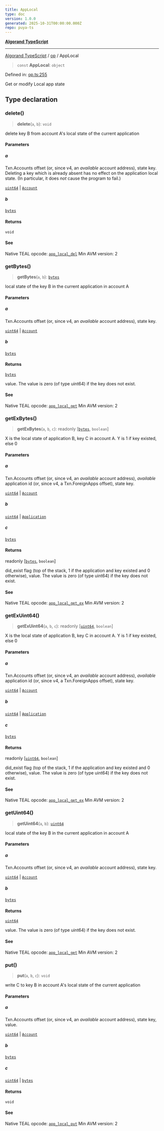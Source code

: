 ```yaml
---
title: AppLocal
type: doc
version: 1.0.0
generated: 2025-10-31T00:00:00.000Z
repo: puya-ts
---
```


[**Algorand TypeScript**](/reference/algorand-typescript/api/readme/)

---

[Algorand TypeScript](docs/_md/modules) / [op](docs/_md/op/README) / AppLocal

> `const` **AppLocal**: `object`

Defined in: [op.ts:255](https://github.com/algorandfoundation/puya-ts/blob/main/packages/algo-ts/src/op.ts#L255)

Get or modify Local app state

## Type declaration

### delete()

> **delete**(`a`, `b`): `void`

delete key B from account A's local state of the current application

#### Parameters

##### a

Txn.Accounts offset (or, since v4, an _available_ account address), state key.
Deleting a key which is already absent has no effect on the application local state. (In particular, it does _not_ cause the program to fail.)

[`uint64`](/reference/algorand-typescript/api/index/type-aliases/uint64/) | [`Account`](/reference/algorand-typescript/api/index/type-aliases/account/)

##### b

[`bytes`](/reference/algorand-typescript/api/index/type-aliases/bytes/)

#### Returns

`void`

#### See

Native TEAL opcode: [`app_local_del`](https://dev.algorand.co/reference/algorand-teal/opcodes#app_local_del)
Min AVM version: 2

### getBytes()

> **getBytes**(`a`, `b`): [`bytes`](/reference/algorand-typescript/api/index/type-aliases/bytes/)

local state of the key B in the current application in account A

#### Parameters

##### a

Txn.Accounts offset (or, since v4, an _available_ account address), state key.

[`uint64`](/reference/algorand-typescript/api/index/type-aliases/uint64/) | [`Account`](/reference/algorand-typescript/api/index/type-aliases/account/)

##### b

[`bytes`](/reference/algorand-typescript/api/index/type-aliases/bytes/)

#### Returns

[`bytes`](/reference/algorand-typescript/api/index/type-aliases/bytes/)

value. The value is zero (of type uint64) if the key does not exist.

#### See

Native TEAL opcode: [`app_local_get`](https://dev.algorand.co/reference/algorand-teal/opcodes#app_local_get)
Min AVM version: 2

### getExBytes()

> **getExBytes**(`a`, `b`, `c`): readonly \[[`bytes`](/reference/algorand-typescript/api/index/type-aliases/bytes/), `boolean`\]

X is the local state of application B, key C in account A. Y is 1 if key existed, else 0

#### Parameters

##### a

Txn.Accounts offset (or, since v4, an _available_ account address), _available_ application id (or, since v4, a Txn.ForeignApps offset), state key.

[`uint64`](/reference/algorand-typescript/api/index/type-aliases/uint64/) | [`Account`](/reference/algorand-typescript/api/index/type-aliases/account/)

##### b

[`uint64`](/reference/algorand-typescript/api/index/type-aliases/uint64/) | [`Application`](/reference/algorand-typescript/api/index/type-aliases/application/)

##### c

[`bytes`](/reference/algorand-typescript/api/index/type-aliases/bytes/)

#### Returns

readonly \[[`bytes`](/reference/algorand-typescript/api/index/type-aliases/bytes/), `boolean`\]

did_exist flag (top of the stack, 1 if the application and key existed and 0 otherwise), value. The value is zero (of type uint64) if the key does not exist.

#### See

Native TEAL opcode: [`app_local_get_ex`](https://dev.algorand.co/reference/algorand-teal/opcodes#app_local_get_ex)
Min AVM version: 2

### getExUint64()

> **getExUint64**(`a`, `b`, `c`): readonly \[[`uint64`](/reference/algorand-typescript/api/index/type-aliases/uint64/), `boolean`\]

X is the local state of application B, key C in account A. Y is 1 if key existed, else 0

#### Parameters

##### a

Txn.Accounts offset (or, since v4, an _available_ account address), _available_ application id (or, since v4, a Txn.ForeignApps offset), state key.

[`uint64`](/reference/algorand-typescript/api/index/type-aliases/uint64/) | [`Account`](/reference/algorand-typescript/api/index/type-aliases/account/)

##### b

[`uint64`](/reference/algorand-typescript/api/index/type-aliases/uint64/) | [`Application`](/reference/algorand-typescript/api/index/type-aliases/application/)

##### c

[`bytes`](/reference/algorand-typescript/api/index/type-aliases/bytes/)

#### Returns

readonly \[[`uint64`](/reference/algorand-typescript/api/index/type-aliases/uint64/), `boolean`\]

did_exist flag (top of the stack, 1 if the application and key existed and 0 otherwise), value. The value is zero (of type uint64) if the key does not exist.

#### See

Native TEAL opcode: [`app_local_get_ex`](https://dev.algorand.co/reference/algorand-teal/opcodes#app_local_get_ex)
Min AVM version: 2

### getUint64()

> **getUint64**(`a`, `b`): [`uint64`](/reference/algorand-typescript/api/index/type-aliases/uint64/)

local state of the key B in the current application in account A

#### Parameters

##### a

Txn.Accounts offset (or, since v4, an _available_ account address), state key.

[`uint64`](/reference/algorand-typescript/api/index/type-aliases/uint64/) | [`Account`](/reference/algorand-typescript/api/index/type-aliases/account/)

##### b

[`bytes`](/reference/algorand-typescript/api/index/type-aliases/bytes/)

#### Returns

[`uint64`](/reference/algorand-typescript/api/index/type-aliases/uint64/)

value. The value is zero (of type uint64) if the key does not exist.

#### See

Native TEAL opcode: [`app_local_get`](https://dev.algorand.co/reference/algorand-teal/opcodes#app_local_get)
Min AVM version: 2

### put()

> **put**(`a`, `b`, `c`): `void`

write C to key B in account A's local state of the current application

#### Parameters

##### a

Txn.Accounts offset (or, since v4, an _available_ account address), state key, value.

[`uint64`](/reference/algorand-typescript/api/index/type-aliases/uint64/) | [`Account`](/reference/algorand-typescript/api/index/type-aliases/account/)

##### b

[`bytes`](/reference/algorand-typescript/api/index/type-aliases/bytes/)

##### c

[`uint64`](/reference/algorand-typescript/api/index/type-aliases/uint64/) | [`bytes`](/reference/algorand-typescript/api/index/type-aliases/bytes/)

#### Returns

`void`

#### See

Native TEAL opcode: [`app_local_put`](https://dev.algorand.co/reference/algorand-teal/opcodes#app_local_put)
Min AVM version: 2
